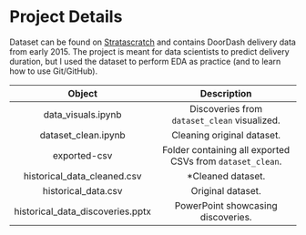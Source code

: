 # Project Details

Dataset can be found on [Stratascratch](https://platform.stratascratch.com/data-projects/delivery-duration-prediction?tabname=solution) and contains DoorDash delivery data from early 2015.  The project is meant for data scientists to predict delivery duration, but I used the dataset to perform EDA as practice (and to learn how to use Git/GitHub).

|              Object              |                        Description                        |
| :------------------------------: | :-------------------------------------------------------: |
|        data_visuals.ipynb        |       Discoveries from `dataset_clean` visualized.        |
|       dataset_clean.ipynb        |                Cleaning original dataset.                 |
|           exported-csv           | Folder containing all exported CSVs from `dataset_clean`. |
|   historical_data_cleaned.csv    |                     *Cleaned dataset.                     |
|       historical_data.csv        |                     Original dataset.                     |
| historical_data_discoveries.pptx |            PowerPoint showcasing discoveries.             |


